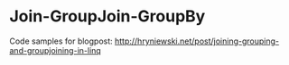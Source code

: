 # Join-GroupJoin-GroupBy

Code samples for blogpost: http://hryniewski.net/post/joining-grouping-and-groupjoining-in-linq
